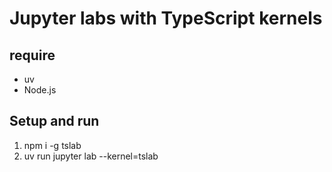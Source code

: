 # Jupyter labs with TypeScript kernels

## require

- uv
- Node.js

## Setup and run

1. npm i -g tslab
2. uv run jupyter lab --kernel=tslab
